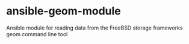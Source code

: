 # ansible-geom-module
Ansible module for reading data from the FreeBSD storage frameworks geom command line tool
